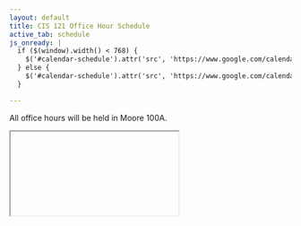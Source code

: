 ```yaml
---
layout: default
title: CIS 121 Office Hour Schedule
active_tab: schedule
js_onready: |
  if ($(window).width() < 768) {
    $('#calendar-schedule').attr('src', 'https://www.google.com/calendar/embed?src=6r6upjjvqfjh3rb72bpprpsuos%40group.calendar.google.com&ctz=America/New_York&mode=AGENDA');
  } else {
    $('#calendar-schedule').attr('src', 'https://www.google.com/calendar/embed?src=6r6upjjvqfjh3rb72bpprpsuos%40group.calendar.google.com&ctz=America/New_York');
  }

---
```

All office hours will be held in Moore 100A.

<div class="embed-responsive embed-responsive-4by3">
  <iframe id="calendar-schedule" class="embed-responsive-item" scrolling="no"></iframe>
</div>
